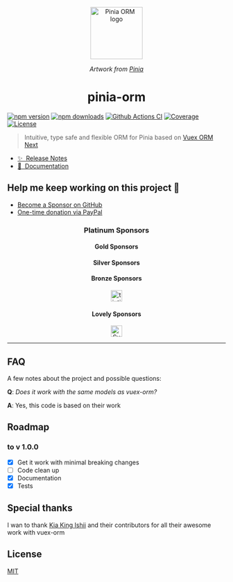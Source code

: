 <p align="center">
  <a href="https://github.com/storm-tail/pinia-orm" target="_blank" rel="noopener noreferrer">
    <img width="120" src="https://pinia-orm.codedredd.de/logo_pinia_orm.png" alt="Pinia ORM logo">
  </a>
</p>

<p align="center">
  <i>Artwork from <a href="https://pinia.vuejs.org/">Pinia</a></i>
</p>

<h1 align="center">pinia-orm</h1>

[![npm version][npm-version-src]][npm-version-href]
[![npm downloads][npm-downloads-src]][npm-downloads-href]
[![Github Actions CI][github-actions-ci-src]][github-actions-ci-href]
[![Coverage][code-coverage-src]][code-coverage-href]
[![License][license-src]][license-href]

> Intuitive, type safe and flexible ORM for Pinia based on [Vuex ORM Next](https://github.com/vuex-orm/vuex-orm-next)

- [✨ &nbsp;Release Notes](https://pinia-orm.codedredd.de/releases)
- [📖 &nbsp;Documentation](https://pinia-orm.codedredd.de)

## Help me keep working on this project 💚

- [Become a Sponsor on GitHub](https://github.com/sponsors/codedredd)
- [One-time donation via PayPal](https://paypal.me/dredd1984)

<!--sponsors start-->
<h3 align="center">Platinum Sponsors</h3>
<p align="center">
</p>

<h4 align="center">Gold Sponsors</h4>
<p align="center">
</p>

<h4 align="center">Silver Sponsors</h4>
<p align="center">
</p>

<h4 align="center">Bronze Sponsors</h4>
<p align="center">
    <a href="https://github.com/tintin10q" target="_blank" rel="noopener noreferrer">
    <picture>
      <source srcset="https://avatars.githubusercontent.com/u/24190849?v=4" media="(prefers-color-scheme: dark)" height="26px" alt="tintin10q" />
      <img src="https://avatars.githubusercontent.com/u/24190849?v=4" height="26px" alt="tintin10q" />
    </picture>
  </a>
</p>

<h4 align="center">Lovely Sponsors</h4>
<p align="center">
    <a href="https://github.com/svenhue" target="_blank" rel="noopener noreferrer">
    <picture>
      <source srcset="https://avatars.githubusercontent.com/u/83905274?v=4" media="(prefers-color-scheme: dark)" height="26px" alt="Sven Hue" />
      <img src="https://avatars.githubusercontent.com/u/83905274?v=4" height="26px" alt="Sven Hue" />
    </picture>
  </a>
</p>

<!--sponsors end-->

---

## FAQ

A few notes about the project and possible questions:

**Q**: _Does it work with the same models as vuex-orm?_

**A**: Yes, this code is based on their work

## Roadmap

### to v 1.0.0
- [x] Get it work with minimal breaking changes
- [ ] Code clean up
- [x] Documentation
- [x] Tests

## Special thanks

I wan to thank [Kia King Ishii](https://github.com/kiaking) and their contributors for all their awesome work with vuex-orm

## License

[MIT](http://opensource.org/licenses/MIT)

<!-- Badges -->

[npm-version-src]: https://img.shields.io/npm/v/pinia-orm/latest.svg
[code-coverage-src]: https://img.shields.io/codecov/c/github/CodeDredd/pinia-orm?logo=Codecov&logoColor=white&token=BYLAJJOOLS
[code-coverage-href]: https://app.codecov.io/gh/CodeDredd/pinia-orm
[npm-version-href]: https://npmjs.com/package/pinia-orm
[npm-downloads-src]: https://img.shields.io/npm/dm/pinia-orm.svg
[npm-downloads-href]: https://npmjs.com/package/pinia-orm
[github-actions-ci-src]: https://github.com/codedredd/pinia-orm/actions/workflows/ci.yml/badge.svg
[github-actions-ci-href]: https://github.com/codedredd/pinia-orm/actions?query=workflow%3Aci
[license-src]: https://img.shields.io/npm/l/pinia-orm.svg
[license-href]: https://npmjs.com/package/pinia-orm

